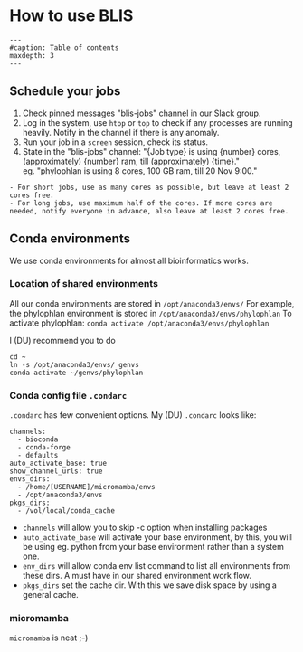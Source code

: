 # How to use BLIS

```{toctree}
---
#caption: Table of contents
maxdepth: 3
---
```

## Schedule your jobs

1. Check pinned messages "blis-jobs" channel in our Slack group.
2. Log in the system, use `htop` or `top` to check if any processes are running heavily. Notify in the channel if there is any anomaly.
3. Run your job in a `screen` session, check its status.
4. State in the "blis-jobs" channel: "{Job type} is using {number} cores, (approximately) {number} ram, till (approximately) {time}."  
  eg. "phylophlan is using 8 cores, 100 GB ram, till 20 Nov 9:00."

```{admonition} Rule of thumb
- For short jobs, use as many cores as possible, but leave at least 2 cores free.
- For long jobs, use maximum half of the cores. If more cores are needed, notify everyone in advance, also leave at least 2 cores free.
```

## Conda environments

We use conda environments for almost all bioinformatics works.

### Location of shared environments

All our conda environments are stored in
`/opt/anaconda3/envs/`
For example, the phylophlan environment is stored in
`/opt/anaconda3/envs/phylophlan`
To activate phylophlan:
`conda activate /opt/anaconda3/envs/phylophlan`
 
I (DU) recommend you to do

```shell
cd ~
ln -s /opt/anaconda3/envs/ genvs
conda activate ~/genvs/phylophlan
```

### Conda config file `.condarc`

`.condarc` has few convenient options. My (DU) `.condarc` looks like:

```
channels:
  - bioconda
  - conda-forge
  - defaults
auto_activate_base: true
show_channel_urls: true
envs_dirs:
  - /home/[USERNAME]/micromamba/envs
  - /opt/anaconda3/envs
pkgs_dirs:
  - /vol/local/conda_cache
```
 
- `channels` will allow you to skip -c option when installing packages
- `auto_activate_base` will activate your base environment, by this, you will be using eg. python from your base environment rather than a system one.
- `env_dirs` will allow conda env list command to list all environments from these dirs. A must have in our shared environment work flow.
- `pkgs_dirs` set the cache dir. With this we save disk space by using a general cache.

### micromamba
 
`micromamba` is neat ;-)
